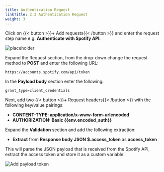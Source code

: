 ```yaml
---
title: Authentication Request
linkTitle: 2.3 Authentication Request
weight: 3
---
```


Click on {{< button >}}+ Add requests{{< /button >}} and enter the request step name e.g. **Authenticate with Spotify API**.

![placeholder](../../_img/add-request.png)

Expand the Request section, from the drop-down change the request method to **POST** and enter the following URL:

``` text
https://accounts.spotify.com/api/token
```

In the **Payload body** section enter the following:

``` text
grant_type=client_credentials
```

Next, add two {{< button >}}+ Request headers{{< /button >}} with the following key/value pairings:

- **CONTENT-TYPE: application/x-www-form-urlencoded**
- **AUTHORIZATION: Basic {{env.encoded_auth}}**

Expand the **Validation** section and add the following extraction:

- **Extract** from **Response body** **JSON** **$.access_token** as **access_token**

This will parse the JSON payload that is received from the Spotify API, extract the access token and store it as a custom variable.

![Add payload token](../../_img/add-payload-token.png)
